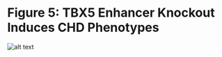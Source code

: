 # Figure 5: TBX5 Enhancer Knockout Induces CHD Phenotypes

![alt text](https://github.com/darmen04/Repression-of-CHD-associated-enhancers-delays-human-cardiomyocyte-lineage-commitment/blob/main/Data/Markdown_Images/Github_Fig5.png)
